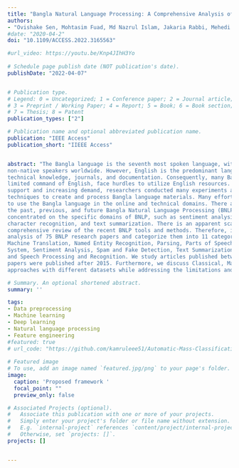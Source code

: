 ```yaml
---
title: "Bangla Natural Language Processing: A Comprehensive Analysis of Classical, Machine Learning, and Deep Learning Based Methods"
authors:
- "Ovishake Sen, Mohtasim Fuad, Md Nazrul Islam, Jakaria Rabbi, Mehedi Masud, Md Kamrul Hasan, Md Abdul Awal, Awal Ahmed Fime, Md Tahmid Hasan Fuad, Delowar Sikder, Md Akil Raihan Iftee"
#date: "2020-04-2"
doi: "10.1109/ACCESS.2022.3165563"

#url_video: https://youtu.be/Knp4JIhH3Yo
  
# Schedule page publish date (NOT publication's date).
publishDate: "2022-04-07"


# Publication type.
# Legend: 0 = Uncategorized; 1 = Conference paper; 2 = Journal article;
# 3 = Preprint / Working Paper; 4 = Report; 5 = Book; 6 = Book section;
# 7 = Thesis; 8 = Patent
publication_types: ["2"]

# Publication name and optional abbreviated publication name.
publication: "IEEE Access"
publication_short: "IIEEE Access"


abstract: "The Bangla language is the seventh most spoken language, with 265 million native and
non-native speakers worldwide. However, English is the predominant language for online resources and
technical knowledge, journals, and documentation. Consequently, many Bangla-speaking people, who have
limited command of English, face hurdles to utilize English resources. To bridge the gap between limited
support and increasing demand, researchers conducted many experiments and developed valuable tools and
techniques to create and process Bangla language materials. Many efforts are also ongoing to make it easy
to use the Bangla language in the online and technical domains. There are some review papers to understand
the past, previous, and future Bangla Natural Language Processing (BNLP) trends. The studies are mainly
concentrated on the specific domains of BNLP, such as sentiment analysis, speech recognition, optical
character recognition, and text summarization. There is an apparent scarcity of resources that contain a
comprehensive review of the recent BNLP tools and methods. Therefore, in this paper, we present a thorough
analysis of 75 BNLP research papers and categorize them into 11 categories, namely Information Extraction,
Machine Translation, Named Entity Recognition, Parsing, Parts of Speech Tagging, Question Answering
System, Sentiment Analysis, Spam and Fake Detection, Text Summarization, Word Sense Disambiguation,
and Speech Processing and Recognition. We study articles published between 1999 to 2021, and 50% of the
papers were published after 2015. Furthermore, we discuss Classical, Machine Learning and Deep Learning
approaches with different datasets while addressing the limitations and current and future trends of the BNLP."

# Summary. An optional shortened abstract.
summary: ''

tags:
- Data preprocessing 
- Machine learning 
- Deep learning 
- Natural language processing 
- Feature engineering 
#featured: true
# url_code: "https://github.com/kamruleee51/Automatic-Mass-Classification-in-Breast"
  
# Featured image
# To use, add an image named `featured.jpg/png` to your page's folder.
image:
  caption: 'Proposed framework '
  focal_point: ""
  preview_only: false

# Associated Projects (optional).
#   Associate this publication with one or more of your projects.
#   Simply enter your project's folder or file name without extension.
#   E.g. `internal-project` references `content/project/internal-project/index.md`.
#   Otherwise, set `projects: []`.
projects: []


---
```

